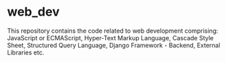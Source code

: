 # web_dev
This repository contains the code related to web development comprising:
JavaScript or ECMAScript,
Hyper-Text Markup Language,
Cascade Style Sheet,
Structured Query Language,
Django Framework - Backend,
External Libraries etc.
